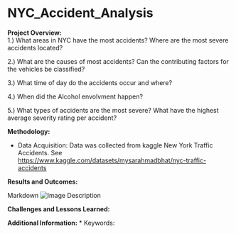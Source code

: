 # NYC_Accident_Analysis

**Project Overview:**  
1.) What areas in NYC have the most accidents? Where are the most severe accidents located?

2.) What are the causes of most accidents? Can the contributing factors for the vehicles be classified?

3.) What time of day do the accidents occur and where?

4.) When did the Alcohol envolvment happen?

5.) What types of accidents are the most severe? What have the highest average severity rating per accident? 

**Methodology:**
* Data Acquisition: Data was collected from kaggle New York Traffic Accidents. See
https://www.kaggle.com/datasets/mysarahmadbhat/nyc-traffic-accidents

**Results and Outcomes:**

Markdown
![Image Description](crash_distribution_map.png)

**Challenges and Lessons Learned:**

**Additional Information:**
*
Keywords: 
